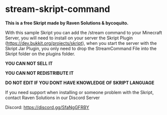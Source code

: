 # stream-skript-command
**This is a free Skript made by Raven Solutions & bycoquito.**


With this sample Skript you can add the /stream command to your Minecraft Server, you will need to install on your server the Skript Plugin (https://dev.bukkit.org/projects/skript), when you start the server with the Skript Jar Plugin, you only need to drop the StreamCommand File into the Skript folder on the plugins folder.


**YOU CAN NOT SELL IT**

**YOU CAN NOT REDISTRIBUTE IT**

**DO NOT EDIT IF YOU DONT HAVE KNOWLEDGE OF SKRIPT LANGUAGE**


If you need support when installing or someone problem with the Skript, contact Raven Solutions in our Discord Server


Discord: https://discord.gg/SfaNgGFRBY
